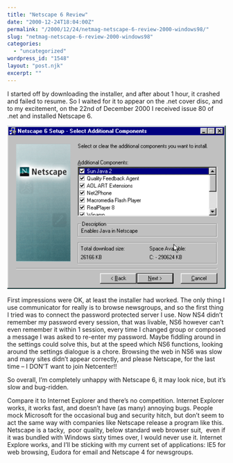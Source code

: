 ```yaml
---
title: "Netscape 6 Review"
date: "2000-12-24T18:04:00Z"
permalink: "/2000/12/24/netmag-netscape-6-review-2000-windows98/"
slug: "netmag-netscape-6-review-2000-windows98"
categories:
  - "uncategorized"
wordpress_id: "1548"
layout: "post.njk"
excerpt: ""
---
```


I started off by downloading the installer, and after about 1 hour, it crashed and failed to resume. So I waited for it to appear on the .net cover disc, and to my excitement, on the 22nd of December 2000 I received issue 80 of .net and installed Netscape 6.

![installing netscape 6](/wp-content/uploads/2000/12/installing-netscape-6.png)

First impressions were OK, at least the installer had worked. The only thing I use communicator for really is to browse newsgroups, and so the first thing I tried was to connect the password protected server I use. Now NS4 didn’t remember my password every session, that was livable, NS6 however can’t even remember it within 1 session, every time I changed group or composed a message I was asked to re-enter my password. Maybe fiddling around in the settings could solve this, but at the speed which NS6 functions, looking around the settings dialogue is a chore. Browsing the web in NS6 was slow and many sites didn’t appear correctly, and please Netscape, for the last time – I DON’T want to join Netcenter!!

So overall, I’m completely unhappy with Netscape 6, it may look nice, but it’s slow and bug-ridden.

Compare it to Internet Explorer and there’s no competition. Internet Explorer works, it works fast, and doesn’t have (as many) annoying bugs. People mock Microsoft for the occasional bug and security hitch, but don’t seem to act the same way with companies like Netscape release a program like this. Netscape is a tacky,  poor quality, below standard web browser suit,  even if it was bundled with Windows sixty times over, I would never use it. Internet Explore works, and I’ll be sticking with my current set of applications: IE5 for web browsing, Eudora for email and Netscape 4 for newsgroups.
